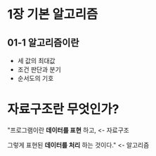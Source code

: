 # 1장 기본 알고리즘
## 01-1 알고리즘이란
* 세 값의 최대값
* 조건 판단과 분기
* 순서도의 기호

# 자료구조란 무엇인가?
"프로그램이란 __**데이터를 표현**__ 하고, <- 자료구조

그렇게 표현된 **데이터를 처리** 하는 것이다." <- 알고리즘



